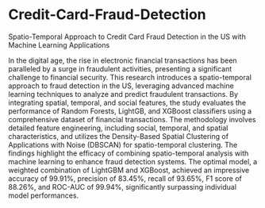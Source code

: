 # Credit-Card-Fraud-Detection
Spatio-Temporal Approach to Credit Card Fraud Detection in the US with Machine Learning Applications

In the digital age, the rise in electronic financial transactions has been paralleled by a surge in fraudulent activities, presenting a significant challenge to financial security. This research introduces a spatio-temporal approach to fraud detection in the US, leveraging advanced machine learning techniques to analyze and predict fraudulent transactions. By integrating spatial, temporal, and social features, the study evaluates the performance of Random Forests, LightGB, and XGBoost classifiers using a comprehensive dataset of financial transactions. The methodology involves detailed feature engineering, including social, temporal, and spatial characteristics, and utilizes the Density-Based Spatial Clustering of Applications with Noise (DBSCAN) for spatio-temporal clustering. The findings highlight the efficacy of combining spatio-temporal analysis with machine learning to enhance fraud detection systems. The optimal model, a weighted combination of LightGBM and XGBoost, achieved an impressive accuracy of 99.91%, precision of 83.45%, recall of 93.65%, F1 score of 88.26%, and ROC-AUC of 99.94%, significantly surpassing individual model performances.

